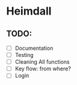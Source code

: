 # Heimdall


## TODO:
- [ ] Documentation 
- [ ] Testing
- [ ] Cleaning All functions
- [ ] Key flow: from where?
- [ ] Login
